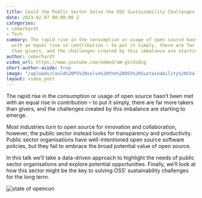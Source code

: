 ```yaml
---
title: Could the Public Sector Solve the OSS Sustainability Challenges?
date: 2023-02-07 00:00:00 Z
categories:
- ceberhardt
- Tech
summary: The rapid rise in the consumption or usage of open source hasn’t been met
  with an equal rise in contribution – to put it simply, there are far more takers
  than givers, and the challenges created by this imbalance are starting to emerge.
author: ceberhardt
video_url: https://www.youtube.com/embed/aW-gVidiQsg
short-author-aside: true
image: "/uploads/Could%20PS%20solve%20the%20OSS%20Sustainability%20Challenges.png"
layout: video_post
---
```


The rapid rise in the consumption or usage of open source hasn’t been met with an equal rise in contribution – to put it simply, there are far more takers than givers, and the challenges created by this imbalance are starting to emerge.

Most industries turn to open source for innovation and collaboration, however, the public sector instead looks for transparency and productivity. Public sector organisations have well-intentioned open source software policies, but they fail to embrace the broad potential value of open source.

In this talk we’ll take a data-driven approach to highlight the needs of public sector organisations and explore potential opportunities. Finally, we’ll look at how this sector might be the key to solving OSS’ sustainability challenges for the long term.

![state of opencon](/ceberhardt/assets/04-Could-the-Public-sector-solve-OSS-sustainability-challenges.png)

